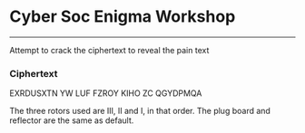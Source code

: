 # Cyber Soc Enigma Workshop
-------
Attempt to crack the ciphertext to reveal the pain text

### Ciphertext
EXRDUSXTN YW LUF FZROY KIHO ZC QGYDPMQA

The three rotors used are III, II and I, in that order. 
The plug board and reflector are the same as default.
